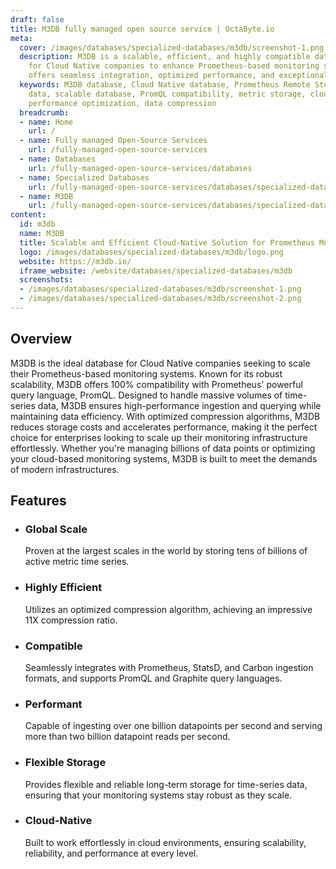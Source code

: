 ```yaml
---
draft: false
title: M3DB fully managed open source service | OctaByte.io
meta:
  cover: /images/databases/specialized-databases/m3db/screenshot-1.png
  description: M3DB is a scalable, efficient, and highly compatible database designed
    for Cloud Native companies to enhance Prometheus-based monitoring systems. It
    offers seamless integration, optimized performance, and exceptional data compression.
  keywords: M3DB database, Cloud Native database, Prometheus Remote Storage, time-series
    data, scalable database, PromQL compatibility, metric storage, cloud monitoring,
    performance optimization, data compression
  breadcrumb:
  - name: Home
    url: /
  - name: Fully managed Open-Source Services
    url: /fully-managed-open-source-services
  - name: Databases
    url: /fully-managed-open-source-services/databases
  - name: Specialized Databases
    url: /fully-managed-open-source-services/databases/specialized-databases
  - name: M3DB
    url: /fully-managed-open-source-services/databases/specialized-databases/m3db
content:
  id: m3db
  name: M3DB
  title: Scalable and Efficient Cloud-Native Solution for Prometheus Monitoring
  logo: /images/databases/specialized-databases/m3db/logo.png
  website: https://m3db.io/
  iframe_website: /website/databases/specialized-databases/m3db
  screenshots:
  - /images/databases/specialized-databases/m3db/screenshot-1.png
  - /images/databases/specialized-databases/m3db/screenshot-2.png
---
```


## Overview

M3DB is the ideal database for Cloud Native companies seeking to scale their Prometheus-based monitoring systems. Known for its robust scalability, M3DB offers 100% compatibility with Prometheus' powerful query language, PromQL. Designed to handle massive volumes of time-series data, M3DB ensures high-performance ingestion and querying while maintaining data efficiency. With optimized compression algorithms, M3DB reduces storage costs and accelerates performance, making it the perfect choice for enterprises looking to scale up their monitoring infrastructure effortlessly. Whether you're managing billions of data points or optimizing your cloud-based monitoring systems, M3DB is built to meet the demands of modern infrastructures.

## Features

- ### Global Scale

  Proven at the largest scales in the world by storing tens of billions of active metric time series.

- ### Highly Efficient

  Utilizes an optimized compression algorithm, achieving an impressive 11X compression ratio.

- ### Compatible

  Seamlessly integrates with Prometheus, StatsD, and Carbon ingestion formats, and supports PromQL and Graphite query languages.

- ### Performant

  Capable of ingesting over one billion datapoints per second and serving more than two billion datapoint reads per second.

- ### Flexible Storage

  Provides flexible and reliable long-term storage for time-series data, ensuring that your monitoring systems stay robust as they scale.

- ### Cloud-Native

  Built to work effortlessly in cloud environments, ensuring scalability, reliability, and performance at every level.